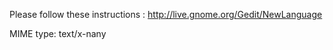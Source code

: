 
Please follow these instructions :
http://live.gnome.org/Gedit/NewLanguage

MIME type: text/x-nany
